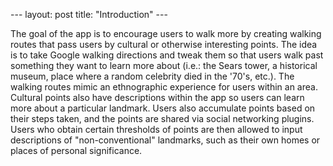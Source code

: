 --- layout: post title:
"Introduction" ---

The goal of the app is to
encourage users to walk more by creating walking routes that pass users
by cultural or otherwise interesting points. The idea is to take Google
walking directions and tweak them so that users walk past something they
want to learn more about (i.e.: the Sears tower, a historical museum,
place where a random celebrity died in the '70's, etc.). The walking
routes mimic an ethnographic experience for users within an area.
Cultural points also have descriptions within the app so users can learn
more about a particular landmark. Users also accumulate points based on
their steps taken, and the points are shared via social networking
plugins. Users who obtain certain thresholds of points are then allowed
to input descriptions of "non-conventional" landmarks, such as their own
homes or places of personal significance.
